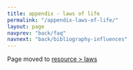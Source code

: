 ```yaml
---
title: appendix - laws of life
permalink: "/appendix-laws-of-life/"
layout: page
navprev: "back/faq"
navnext: "back/bibliography-influences"
---
```


Page moved to [resource > laws](/resource/laws/)
